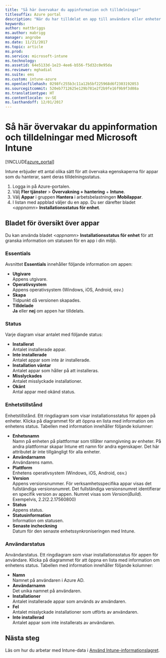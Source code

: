 ```yaml
---
title: "Så här övervakar du appinformation och tilldelningar"
titlesuffix: Azure portal
description: "När du har tilldelat en app till användare eller enheter kan du använda den här informationen för att övervaka dess status."
keywords: 
author: mattbriggs
ms.author: mabrigg
manager: angrobe
ms.date: 11/21/2017
ms.topic: article
ms.prod: 
ms.service: microsoft-intune
ms.technology: 
ms.assetid: 64e5133d-1e23-4ee6-b556-f5d32c0e95da
ms.reviewer: mghadial
ms.suite: ems
ms.custom: intune-azure
ms.openlocfilehash: 0298fc255b3c11a12b5bf225968d6f2303192053
ms.sourcegitcommit: 520eb7712625e129b781e2f2b9fe16f9b9f3d08a
ms.translationtype: HT
ms.contentlocale: sv-SE
ms.lasthandoff: 12/01/2017
---
```

# <a name="how-to-monitor-app-information-and-assignments-with-microsoft-intune"></a>Så här övervakar du appinformation och tilldelningar med Microsoft Intune

[!INCLUDE[azure_portal](./includes/azure_portal.md)]

Intune erbjuder ett antal olika sätt för att övervaka egenskaperna för appar som du hanterar, samt deras tilldelningsstatus.

1. Logga in på Azure-portalen.
2. Välj **Fler tjänster** > **Övervakning + hantering** + **Intune**.
3. Välj **Appar** i gruppen **Hantera** i arbetsbelastningen **Mobilappar**.
5. I listan med appblad väljer du en app. Du ser därefter bladet <*appnamn*> **Installationsstatus för enhet**.

## <a name="app-overview-blade"></a>Bladet för översikt över appar

Du kan använda bladet <*appnamn*> **Installationsstatus för enhet** för att granska information om statusen för en app i din miljö.

### <a name="essentials"></a>Essentials

Avsnittet **Essentials** innehåller följande information om appen:

 - **Utgivare**  
Appens utgivare.
 - **Operativsystem**  
Appens operativsystem (Windows, iOS, Android, osv.)
 - **Skapa**  
Tidpunkt då versionen skapades.
 - **Tilldelade**  
**Ja** eller **nej** om appen har tilldelats.

### <a name="status"></a>Status
Varje diagram visar antalet med följande status:

 - **Installerat**  
Antalet installerade appar.
 - **Inte installerade**  
Antalet appar som inte är installerade.
 - **Installation väntar**  
Antalet appar som håller på att installeras.
 - **Misslyckades**  
Antalet misslyckade installationer.
 - **Okänt**  
Antal appar med okänd status.

### <a name="device-status"></a>Enhetstillstånd

Enhetstillstånd. Ett ringdiagram som visar installationsstatus för appen på enheter. Klicka på diagrammet för att öppna en lista med information om enhetens status. Tabellen med information innehåller följande kolumner:

 - **Enhetsnamn**  
Namn på enheten på plattformar som tillåter namngivning av enheter. På andra plattformar skapar Intune ett namn för andra egenskaper. Det här attributet är inte tillgängligt för alla enheter.
 - **Användarnamn**  
Användarens namn.
 - **Plattform**  
Enhetens operativsystem (Windows, iOS, Android, osv.)
 - **Version**  
Appens versionsnummer. För verksamhetsspecifika appar visas det fullständiga versionsnumret. Det fullständiga versionsnumret identifierar en specifik version av appen. Numret visas som _Version_(_Build_). Exempelvis, 2.2(2.2.17560800)
 - **Status**  
Appens status.
 - **Statusinformation**  
Information om statusen.
 - **Senaste incheckning**  
Datum för den senaste enhetssynkroniseringen med Intune.


### <a name="user-status"></a>Användarstatus

Användarstatus. Ett ringdiagram som visar installationsstatus för appen för användare. Klicka på diagrammet för att öppna en lista med information om enhetens status. Tabellen med information innehåller följande kolumner:
 - **Namn**  
Namnet på användaren i Azure AD.
 - **Användarnamn**  
Det unika namnet på användaren.
 - **Installationer**  
Antalet installerade appar som används av användaren.
 - **Fel**  
Antalet misslyckade installationer som utförts av användaren.
 - **Inte installerad**  
Antalet appar som inte installerats av användaren.


## <a name="next-steps"></a>Nästa steg

Läs om hur du arbetar med Intune-data i [Använd Intune-informationslagret](reports-nav-create-intune-reports.md).